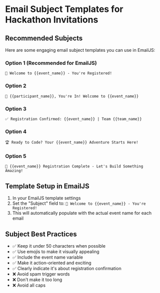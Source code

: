 # Email Subject Templates for Hackathon Invitations

## Recommended Subjects

Here are some engaging email subject templates you can use in EmailJS:

### Option 1 (Recommended for EmailJS)
```
🎉 Welcome to {{event_name}} - You're Registered!
```

### Option 2
```
🚀 {{participant_name}}, You're In! Welcome to {{event_name}}
```

### Option 3
```
✅ Registration Confirmed: {{event_name}} | Team {{team_name}}
```

### Option 4
```
🏆 Ready to Code? Your {{event_name}} Adventure Starts Here!
```

### Option 5
```
🎯 {{event_name}} Registration Complete - Let's Build Something Amazing!
```

## Template Setup in EmailJS

1. In your EmailJS template settings
2. Set the "Subject" field to: `🎉 Welcome to {{event_name}} - You're Registered!`
3. This will automatically populate with the actual event name for each email

## Subject Best Practices

- ✅ Keep it under 50 characters when possible
- ✅ Use emojis to make it visually appealing
- ✅ Include the event name variable
- ✅ Make it action-oriented and exciting
- ✅ Clearly indicate it's about registration confirmation
- ❌ Avoid spam trigger words
- ❌ Don't make it too long
- ❌ Avoid all caps
